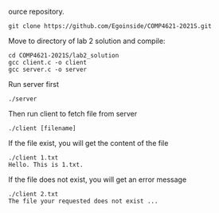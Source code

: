 ource repository.
```
git clone https://github.com/Egoinside/COMP4621-2021S.git
```

Move to directory of lab 2 solution and compile:
```
cd COMP4621-2021S/lab2_solution
gcc client.c -o client
gcc server.c -o server
```

Run server first
```
./server
```

Then run client to fetch file from server
```
./client [filename]
```

If the file exist, you will get the content of the file
```
./client 1.txt
Hello. This is 1.txt.
```

If the file does not exist, you will get an error message
```
./client 2.txt
The file your requested does not exist ...
```
